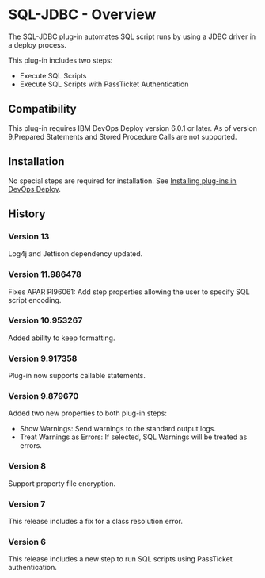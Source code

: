 
# SQL-JDBC - Overview

The SQL-JDBC plug-in automates SQL script runs by using a JDBC driver in a deploy process.

This plug-in includes two steps:

* Execute SQL Scripts
* Execute SQL Scripts with PassTicket Authentication

## Compatibility

This plug-in requires IBM DevOps Deploy version 6.0.1 or later. As of version 9,Prepared Statements and Stored Procedure Calls are not supported.

## Installation

No special steps are required for installation. See [Installing plug-ins in DevOps Deploy](https://community.ibm.com/community/user/wasdevops/blogs/laurel-dickson-bull1/2022/06/13/install-plugins "Installing plug-ins in DevOps Deploy").

## History

### Version 13

Log4j and Jettison dependency updated.

### Version 11.986478

Fixes APAR PI96061: Add step properties allowing the user to specify SQL script encoding.

### Version 10.953267

Added ability to keep formatting.

### Version 9.917358

Plug-in now supports callable statements.

### Version 9.879670

Added two new properties to both plug-in steps:

* Show Warnings: Send warnings to the standard output logs.
* Treat Warnings as Errors: If selected, SQL Warnings will be treated as errors.

### Version 8

Support property file encryption.

### Version 7

This release includes a fix for a class resolution error.

### Version 6

This release includes a new step to run SQL scripts using PassTicket authentication.

